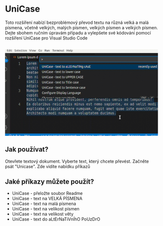 # UniCase

Toto rozšíření nabízí bezproblémový převod textu na různá velká a malá písmena, včetně velkých, malých písmen, velkých písmen a velkých písmen. Dejte sbohem ručním úpravám případu a vylepšete své kódování pomocí rozšíření UniCase pro Visual Studio Code

##

[![Rozšíření Vscode](/translations/demo.gif 'Ukázka rozšíření Vscode')](https://learnwithyan.com)

## Jak používat?

Otevřete textový dokument. Vyberte text, který chcete převést. Začněte psát "Unicase". Zde vidíte nabídku příkazů

## Jaké příkazy můžete použít?

- UniCase - přeložte soubor Readme
- UniCase - text na VELKÁ PÍSMENA
- UniCase - text na malá písmena
- UniCase - text na velikost písmen
- UniCase - text na velikost věty
- UniCase - text do aLtErNaTiVnÍhO PoUzDrO

#
